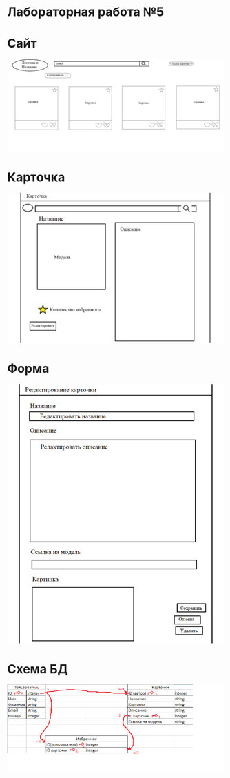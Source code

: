 # Лабораторная работа №5

# Сайт

![alt](https://github.com/KseniaKons/MnogoLab/blob/main/img/%D0%A1%D0%B0%D0%B9%D1%82.png)

# Карточка

![alt](https://github.com/KseniaKons/MnogoLab/blob/main/img/%D0%9A%D0%B0%D1%80%D1%82%D0%BE%D1%87%D0%BA%D0%B0.png)

# Форма

![alt](https://github.com/KseniaKons/MnogoLab/blob/main/img/%D0%A4%D0%BE%D1%80%D0%BC%D0%B0.png)

# Схема БД

![alt](https://github.com/KseniaKons/MnogoLab/blob/main/img/%D0%B1%D0%B4.png)
